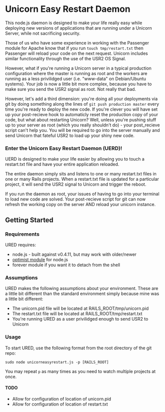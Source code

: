 # Unicorn Easy Restart Daemon
This node.js daemon is designed to make your life really easy while deploying
new versions of applications that are running under a Unicorn Server, while not
sacrificing security.

Those of us who have some experience in working with the Passenger module for
Apache know that if you run `touch tmp/restart.txt` then Passenger will reload
your code on the next request. Unicorn includes similar functionality through the
use of the USR2 OS Signal.

However, what if you're running a Unicorn server in a typical production
configuration where the master is running as root and the workers are running as
a less privilidged user (i.e. "www-data" on Debian/Ubuntu systems). Your job is
now a little bit more complex, because you have to make sure you send the USR2
signal as root. Not really that bad.

However, let's add a third dimension: you're doing all your deployments via git
by doing something along the lines of `git push production master` every time
you're ready to deploy the new code. If you're clever you will have set up your
post-recieve hook to automaticly reset the production copy of your code, but what
about restarting Unicorn? Well, unless you're pushing stuff up to your server as
root (which you really shouldn't do) - your post_recieve script can't help you.
You will be required to go into the server manually and send Unicorn that fateful
USR2 to load up your shiny new code.

### Enter the Unicorn Easy Restart Daemon (UERD)!
UERD is designed to make your life easier by allowing you to touch a restart.txt
file and have your entire application reloaded.

The entire daemon simply sits and listens to one or many restart.txt files in
one or many Rails projects. When a restart.txt file is updated for a particular
project, it will send the USR2 signal to Unicorn and trigger the reboot.

If you run the daemon as root, your issues of having to go into your terminal
to load new code are solved. Your post-recieve script for git can now refresh
the working copy on the server AND reload your unicorn instance.

## Getting Started

### Requirements

URED requires:

* node.js - built against v0.4.11, but may work with older/newer
* [optimist module](https://github.com/substack/node-optimist) for node.js
* forever module if you want it to detach from the shell

### Assumptions
URED makes the following assumptions about your environment. These are a little
bit different than the standard environment simply because mine was a little bit
different:

* The unicorn.pid file will be located at RAILS_ROOT/tmp/unicorn.pid
* The restart.txt file will be located at RAILS_ROOT/tmp/restart.txt
* You're running URED as a user privilidged enough to send USR2 to Unicorn

### Usage
To start URED, use the following format from the root directory of the git repo:

`sudo node unicorneasyrestart.js -p [RAILS_ROOT]`

You may repeat `p` as many times as you need to watch multiple projects at once.

#### TODO

* Allow for configuration of location of unicorn.pid
* Allow for configuration of location of restart.txt
